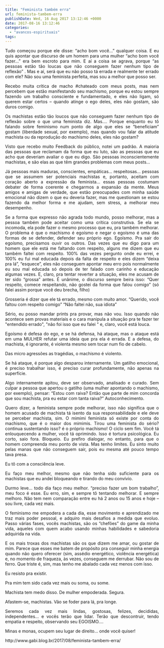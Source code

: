 ```yaml
---
title: "Feminista também erra"
url: feminista-tambem-erra
publishDate: Wed, 16 Aug 2017 13:12:46 +0000
date: 2017-08-16 13:12:46
categories: 
  - "avancos-espirituais"
tags: 
---
```

<p dir="ltr" style="text-align: justify;">Tudo começou porque ele disse: “acho bom você…” qualquer coisa. E eu quis apontar que discurso de um homem para uma mulher “acho bom você fazer…” era bem escroto para mim. E aí a coisa se agrava, porque “as pessoas estão tão loucas que não conseguem fazer nenhum tipo de reflexão”
.
Mas e aí, será que eu não posso tá errada e realmente ter errado com ele?
Não sou uma feminista perfeita, mas sou a melhor que posso ser.</p>
<p dir="ltr" style="text-align: justify;">Recebo muita crítica de macho #chateado com meus posts, mas nem percebem que estão manifestando seu machismo, porque eu estou sempre fazendo um trabalho consciente e fundamentado, e eles não ligam, só querem estar certos – quando atinge o ego deles, eles não gostam, são duros comigo.</p>
<p dir="ltr" style="text-align: justify;">Os machistas estão tão loucos que não conseguem fazer nenhum tipo de reflexão sobre o que uma feminista diz.
Mas…. Porque enquanto eu tô falando sobre feminismo num ponto de algo que eles se “beneficiam” gostam (liberdade sexual, por exemplo), mas quando vou falar da atitude machista ou da reprodução do machismo deles, eles não gostam?</p>
<p dir="ltr" style="text-align: justify;">Visto que recebo muito Feedback do público, notei um padrão. A maioria das pessoas que reclamam da forma que eu luto, são as pessoas que eu acho que deveriam avaliar o que eu digo. São pessoas inconscientemente machistas, e são elas as que têm grandes problemas com meus posts…</p>
<p dir="ltr" style="text-align: justify;">Já pessoas mais maduras, conscientes, empáticas… respeitosas… pessoas que se assumem ser potenciais machistas e, portanto, aceitam com coração aberto a expressão da feminista… essas pessoas costumam debater de forma coerente e chegarmos a expansão da mente.
Meus amigos e amigas de verdade, que estão preocupades com minha saúde emocional não dizem o que eu deveria fazer, mas me questionam se estou fazendo da melhor forma e me ajudam, sem stress, a melhorar meu desempenho.</p>
<p dir="ltr" style="text-align: justify;">Se a forma que expresso não agrada todo mundo, posso melhorar, mas a pessoa também pode aceitar como uma crítica construtiva. Se ela se incomoda, ela pode fazer o mesmo processo que eu, pra também melhorar. O problema é que o machismo é egoísmo e negar o egoísmo é uma das formas de se defender, defender seu próprio ego. Egoísmo. Pra sair do egoísmo, precisamos ouvir os outros. Das vezes que eu digo para um homem que ele está me faltando com respeito, alguns me dizem que eu também faltei com respeito. 100% das vezes pergunto onde eu errei, e 100% eu fui mal educada depois da falta de respeito e eles dizem “deixa pra lá”, “esquece”, eles não conseguem apontar meu erro pois normalmente eu sou mal educada só depois de ter falado com carinho e educação algumas vezes.
E, claro, pra tentar reverter a situação, eles me acusam de ter sido “grossa” antes. É unânime, o discurso sempre beira isso: “Quer respeito, comece respeitando, não gostei da forma que falou comigo” (só falei assim porque você deu brecha, filho)</p>
<p dir="ltr" style="text-align: justify;">Grosseria é dizer que ele tá errado, mesmo com muito amor.
“Querido, você faltou com respeito comigo”
“Não faltei não, sua idiota”</p>
<p dir="ltr" style="text-align: justify;">Sério, eu posso mandar prints pra provar, mas não vou. Isso quando não acontece sem provas materiais e o cara manipula a situação pra te fazer ter "entendido errado", "não foi isso que eu falei " e, claro, você está louca.</p>
<p dir="ltr" style="text-align: justify;">Egoísmo é defesa do ego, e se há defensa, há ataque, mas o ataque está em uma MULHER refutar uma ideia que pra ela é errada. E a defesa, do machista, é ignorante, é violenta mesmo sem tocar num fio de cabelo.</p>
<p dir="ltr" style="text-align: justify;">Das micro agressões as tragédias, o machismo é violento.</p>
<p dir="ltr" style="text-align: justify;">Se há ataque, é porque algo desparou internamente. Um gatilho emocional, é preciso trabalhar isso, é preciso curar profundamente, não apenas na superfície.</p>
<p dir="ltr" style="text-align: justify;">Algo internamente apitou, deve ser observado, analisado e curado.
Sem culpar a pessoa que apertou o gatilho (uma mulher apontando o machismo, por exemplo), pensar:
“Estou com raiva? Então que parte de mim concorda que sou machista, pra eu estar com tanta raiva?”
Autoconhecimento.</p>
<p dir="ltr" style="text-align: justify;">Quero dizer, a feminista sempre pode melhorar, isso não significa que o homem acusado de machista tá isento da sua responsabilidade e ele deve se perceber machista, sim. O mimimi feminista só existe por conta do machismo, que é o maior dos mimimis. Tirou uma feminista do sério? continua sustentando isso? é o próprio machismo! O ciclo sem fim. Você tá enlouquecendo a mulher, você tá oprimindo. Isso é tortura psicológica. Eu corto, saio fora. Bloqueio. Eu prefiro dialogar, no entanto, para que o homem compreenda meu ponto de vista. Mas tenho limites. Eu sinto muito pelas manas que não conseguem sair, pois eu mesma até pouco tempo tava presa.</p>
<p dir="ltr" style="text-align: justify;">Eu tô com a consciência leve.</p>
<p dir="ltr" style="text-align: justify;">Eu faço meu melhor, mesmo que não tenha sido suficiente para os machistas que eu andei bloqueando e tirando do meu convívio.</p>
<p dir="ltr" style="text-align: justify;">Durmo leve… todo dia faço meu melhor. “preciso fazer um bom trabalho”, meu foco é esse. Eu erro, sim, e sempre tô tentando melhorar. E sempre melhoro. Não tem nem comparação entre eu há 2 anos ou 15 anos e hoje – sou livre, cada vez mais.</p>
<p dir="ltr" style="text-align: justify;">O feminismo me empodera a cada dia, esse movimento e aprendizado me traz mais poder pessoal, e adquiro mais desafios a medida que evoluo. Passo várias fases, vocês machistas, são os “chefões” do game da minha vida, aqueles com quem acabo usando minhas habilidades e sabedoria adquirida na vida.</p>
<p dir="ltr" style="text-align: justify;">E os mais troxas dos machistas são os que dizem me amar, ou gostar de mim. Parece que esses me batem de propósito pra conseguir minha energia quando não quero oferecer (sim, assédio energético, violência energética) e, no momento de fraqueza, às vezes, conseguem me derrubar. Não sou de ferro. Que triste é, sim, mas tenho me abalado cada vez menos com isso.</p>
<p dir="ltr" style="text-align: justify;">Eu resisto pra existir.</p>
<p dir="ltr" style="text-align: justify;">Pra mim tem sido cada vez mais ou soma, ou some.</p>
<p dir="ltr" style="text-align: justify;">Machista tem medo disso. De mulher empoderada. Segura.</p>
<p dir="ltr" style="text-align: justify;">Afastem-se, machistas. Vão se foder para lá, pra longe.</p>
<p dir="ltr" style="text-align: justify;">Seremos cada vez mais lindas, gostosas, felizes, decididas, independentes… e vocês terão que lidar.
Terão que descontruir, tendo empatia e respeito, observando seu EGOISMO….</p>
<p dir="ltr" style="text-align: justify;">Minas e monas, ocupem seu lugar de direito… onde você quiser!</p>
<p dir="ltr" style="text-align: justify;">http://www.gabi.blog.br/2017/08/feminista-tambem-erra/</p>
